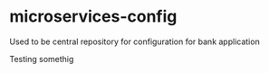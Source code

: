 # microservices-config
Used to be central repository for configuration for bank application

Testing somethig
